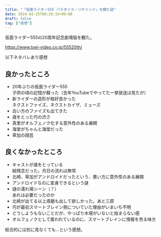 ```yaml
---
title: "「仮面ライダー555 パラダイス・リゲインド」を観た話"
date: 2024-02-25T00:29:15+09:00
draft: false
tag: ["感想"]
---
```


仮面ライダー555の20周年記念劇場版を観た。

https://www.toei-video.co.jp/55520th/

以下ネタバレあり感想

## 良かったところ

- 20年ぶりの仮面ライダー555<br>
  子供の頃の記憶が蘇った（去年YouTubeでやってた一挙放送は見たが）
- 新ライダーの造形が格好良かった<br>
  ネクストファイズ、ネクストカイザ、ミューズ
- 古い方のファイズも出てきた
- 歳をとった巧の渋さ
- 真里がオルフェノク化する意外性のある展開
- 海堂がちゃんと海堂だった
- 草加の顔芸

## 良くなかったところ

- キャストが歳をとっている<br>
  結残念だった。月日の流れは無常
- 北崎、草加がアンドロイドだったという、悪い方に意外性のある展開
- アンドロイドなのに変身できるという謎
- 謎の濡れ場シーン（？）<br>
  あれは必要だったのか
- 北崎が出てる以上琢磨も出して欲しかった。あと三原
- 巧が最初スマートブレイン側についていた理由がいまいち不明
- どうしようもないことだが、やっぱり木場がいないと始まらない感
- オルフェノクとして匿われているのに、スマートブレインに情報を売る味方

総合的には別に見なくても...という感想。
